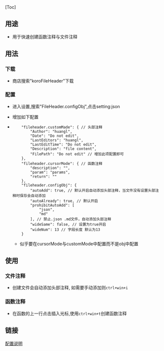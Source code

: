 [Toc]

## 用途

- 用于快速创建函数注释与文件注释

## 用法

### 下载

- 商店搜索"koroFileHeader"下载

### 配置

- 进入设置,搜索"FileHeader.configObj",点击setting:json

- 增加如下配置

- ```
      "fileheader.customMade": { // 头部注释
          "Author": "huangl",
          "Date": "Do not edit",
          "LastEditors": "huangl",
          "LastEditTime": "Do not edit",
          "Description": "file content",
          "FilePath": "Do not edit" // 增加此项配置即可
      },
      "fileheader.cursorMode": { // 函数注释
          "description": "",
          "param": "params",
          "return": ""
      },
      "fileheader.configObj": {
          "autoAdd": true, // 默认开启自动添加头部注释，当文件没有设置头部注释时保存会自动添加
          "autoAlready": true, // 默认开启
          "prohibitAutoAdd": [
              "json",
              "md"
          ], // 禁止.json .md文件，自动添加头部注释
          "wideSame": false, // 设置为true开启
          "wideNum": 13 // 字段长度 默认为13
      }
  ```

  - 似乎要在cursorMode与customMode中配置而不是obj中配置

## 使用

### 文件注释

- 创建文件会自动添加头部注释, 如需要手动添加则`ctrl+win+i`

### 函数注释

- 在函数的上一行点击插入光标,使用`ctrl+win+t`创建函数注释

## 链接

[配置说明](https://github.com/OBKoro1/koro1FileHeader/wiki/%E9%85%8D%E7%BD%AE)